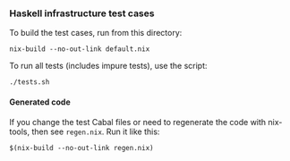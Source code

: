 ### Haskell infrastructure test cases

To build the test cases, run from this directory:

    nix-build --no-out-link default.nix

To run all tests (includes impure tests), use the script:

    ./tests.sh


#### Generated code

If you change the test Cabal files or need to regenerate the code with
nix-tools, then see `regen.nix`. Run it like this:

    $(nix-build --no-out-link regen.nix)
